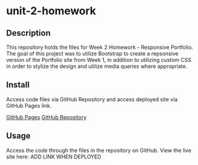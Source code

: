 # unit-2-homework

## Description
This repository holds the files for Week 2 Homework - Responsive Portfolio. The goal of this project was to utilize Bootstrap to create a repsonsive version of the Portfolio site from Week 1, in addition to utilizing custom CSS in order to stylize the design and utilize media queries where appropriate. 

## Install
Access code files via GitHub Repository and access deployed site via GitHub Pages link.

[GitHub Pages](https://stephmarie17.github.io/unit-2-homework/)
[GitHub Repository](https://github.com/stephmarie17/unit-2-homework)

## Usage
Access the code through the files in the repository on GitHub. View the live site here: ADD LINK WHEN DEPLOYED
